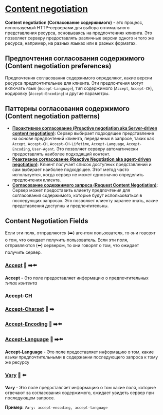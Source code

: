 # [Content negotiation](https://www.rfc-editor.org/rfc/rfc9110.html#section-12)

**Content negotiation (Согласование содержимого)** - это процесс, используемый HTTP-серверами для выбора оптимального представления ресурса, основываясь на предпочтениях клиента. Это позволяет серверу предоставлять различные версии одного и того же ресурса, например, на разных языках или в разных форматах.

## Предпочтения согласования содержимого (Content negotiation preferences)
Предпочтения согласования содержимого определяют, какие версии ресурса предпочтительнее для клиента. Эти предпочтения могут включать язык (`Accept-Language`), тип содержимого (`Accept`, `Accept-CH`), кодировку (`Accept-Encoding`) и другие параметры.

## Паттерны согласования содержимого (Content negotiation patterns)
- [**Проактивное согласование (Proactive negotiation aka Server-driven content negotiation)**](https://www.rfc-editor.org/rfc/rfc9110.html#section-12.1): Сервер выбирает подходящее представление на основе предпочтений клиента, переданных в запросе, таких как `Accept`, `Accept-CH`, `Accept-CH-Lifetime`, `Accept-Language`, `Accept-Encoding`, `User-Agent`. Это позволяет серверу автоматически предоставлять наиболее подходящий контент.
- [**Реактивное согласование (Reactive Negotiation aka agent-driven negotiation)**](https://www.rfc-editor.org/rfc/rfc9110.html#section-12.2): Клиент получает список доступных представлений и сам выбирает наиболее подходящее. Этот метод часто используется, когда сервер не может однозначно определить предпочтения клиента.
- [**Согласование содержимого запроса (Request Content Negotiation)**](https://www.rfc-editor.org/rfc/rfc9110.html#section-12.3): Сервер может предоставить клиенту предпочтения для согласования содержимого, которые будут использоваться в последующих запросах. Это позволяет клиенту заранее знать, какие представления доступны и предпочтительны.


## Content Negotiation Fields

Если эти поля, отправляются (➡️) агентом пользователя, то они говорят о том, что ожидает получить пользователь.
Если эти поля, отправляются (⬅️) сервером, то они говорят о том, что ожидает получить сервер.

### [Accept](https://www.rfc-editor.org/rfc/rfc9110.html#section-12.5.1) 🎩 ➡️⬅️
**Accept** - Это поле предоставляет информацию о предпочтительных *типах контента*

### Accept-CH

### [Accept-Charset](https://www.rfc-editor.org/rfc/rfc9110.html#section-12.5.2) 🎩 ➡️

### [Accept-Encoding](https://www.rfc-editor.org/rfc/rfc9110.html#section-12.5.3) 🎩 ➡️⬅️

### [Accept-Language](https://www.rfc-editor.org/rfc/rfc9110.html#section-12.5.4) 🎩 ➡️⬅️
**Accept-Language** - Это поле предоставляет информацию о том, какие *языки* предпочтительными в содержании последующего запроса к тому же ресурсу

### [Vary](https://www.rfc-editor.org/rfc/rfc9110.html#section-12.5.5) 🎩 ⬅️
**Vary** - Это поле предоставляет информацию о том какие поля, которые отвечают за согласования содержимого, ожидает увидеть сервер при последующем запросе.

**Пример**: `Vary: accept-encoding, accept-language`
